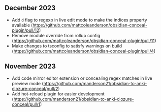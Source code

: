 ## December 2023

- Add `d` flag to regexp in live edit mode to make the indices property available (https://github.com/mattcoleanderson/obsidian-conceal-plugin/pull/12)
- Remove module override from rollup config (https://github.com/mattcoleanderson/obsidian-conceal-plugin/pull/11)
- Make changes to tsconfig to satisfy warnings on build (https://github.com/mattcoleanderson/obsidian-conceal-plugin/pull/4)

## November 2023

- Add code mirror editor extension or concealing regex matches in live preview mode (https://github.com/manderson21/obsidian-to-anki-clozure-conceal/pull/2)
- Add hot-reload plugin for easier development (https://github.com/manderson21/obsidian-to-anki-clozure-conceal/pull/1)

